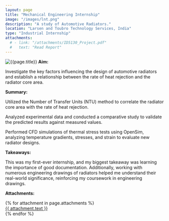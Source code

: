```yaml
---
layout: page
title: "Mechanical Engineering Internship"
image: "/images/lnt.png"
description: "A study of Automotive Radiators."
location: "Larsen and Toubro Technology Services, India"
type: "Industrial Internship"
attachments:
  # - link: "/attachments/ID5130_Project.pdf"
  #   text: "Read Report"
---
```

![{{page.title}}]({{page.image}})
**Aim:** 

Investigate the key factors influencing the design of automotive radiators and establish a relationship between the rate of heat rejection and the radiator core area.

**Summary:**

Utilized the Number of Transfer Units (NTU) method to correlate the radiator core area with the rate of heat rejection.

Analyzed experimental data and conducted a comparative study to validate the predicted results against measured values.

Performed CFD simulations of thermal stress tests using OpenSim, analyzing temperature gradients, stresses, and strain to evaluate new radiator designs.

**Takeaways:**

This was my first-ever internship, and my biggest takeaway was learning the importance of good documentation. Additionally, working with numerous engineering drawings of radiators helped me understand their real-world significance, reinforcing my coursework in engineering drawings.

**Attachments:**


<script src="https://cdnjs.cloudflare.com/ajax/libs/pdf.js/2.16.105/pdf.min.js"></script>

<div class="pdf-thumbnail-container">
  {% for attachment in page.attachments %}
    <div class="pdf-thumbnail-wrapper">
      <canvas class="pdf-thumbnail" data-url="{{ attachment.link }}"></canvas>
      <a href="{{ attachment.link }}" target="_blank">{{ attachment.text }}</a>
    </div>
  {% endfor %}
</div>

<script>
  document.addEventListener("DOMContentLoaded", function () {
    document.querySelectorAll(".pdf-thumbnail").forEach((canvas) => {
      const url = canvas.getAttribute("data-url");

      pdfjsLib.getDocument(url).promise.then(pdf => {
        return pdf.getPage(1);
      }).then(page => {
        const desiredWidth = 200; // Adjust this to control thumbnail width
        const viewport = page.getViewport({ scale: 1 }); // Default scale (1) to get original width

        const scale = desiredWidth / viewport.width; // Calculate scale based on desired width
        const scaledViewport = page.getViewport({ scale });

        const context = canvas.getContext("2d");

        // Set canvas size to match the scaled page
        canvas.width = scaledViewport.width;
        canvas.height = scaledViewport.height;

        const renderContext = {
          canvasContext: context,
          viewport: scaledViewport
        };

        return page.render(renderContext).promise;
      });

      canvas.addEventListener("click", () => {
        window.open(url, "_blank");
      });
    });
  });
</script>
